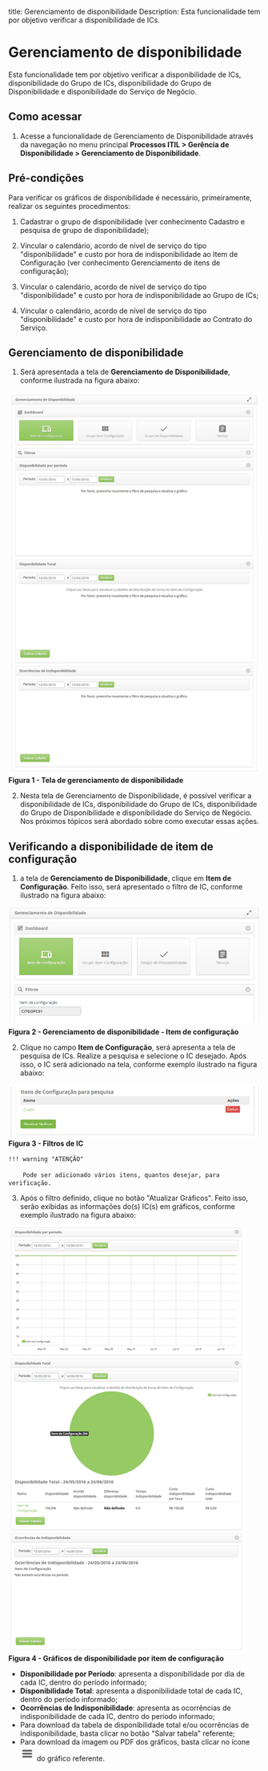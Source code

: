 title: Gerenciamento de disponibilidade
Description: Esta funcionalidade tem por objetivo verificar a disponibilidade de ICs.
# Gerenciamento de disponibilidade

Esta funcionalidade tem por objetivo verificar a disponibilidade de ICs, 
disponibilidade do Grupo de ICs, disponibilidade do Grupo de Disponibilidade 
e disponibilidade do Serviço de Negócio.

Como acessar
--------------

1. Acesse a funcionalidade de Gerenciamento de Disponibilidade através 
da navegação no menu principal **Processos ITIL > Gerência de
Disponibilidade > Gerenciamento de Disponibilidade**.

Pré-condições
---------------

Para verificar os gráficos de disponibilidade é necessário, primeiramente,
realizar os seguintes procedimentos:

1. Cadastrar o grupo de disponibilidade (ver conhecimento 
Cadastro e pesquisa de grupo de disponibilidade);

2. Vincular o calendário, acordo de nível de serviço do tipo "disponibilidade" 
e custo por hora de indisponibilidade ao Item de Configuração
(ver conhecimento Gerenciamento de itens de configuração);

3. Vincular o calendário, acordo de nível de serviço do tipo "disponibilidade" 
e custo por hora de indisponibilidade ao Grupo de ICs;

4. Vincular o calendário, acordo de nível de serviço do tipo "disponibilidade" e 
custo por hora de indisponibilidade ao Contrato do Serviço.

Gerenciamento de disponibilidade
-----------------------------------

1. Será apresentada a tela de **Gerenciamento de Disponibilidade**, 
conforme ilustrada na figura abaixo:

![Gerenciamento](images/ger-disp.img1.png)
**Figura 1 - Tela de gerenciamento 
de disponibilidade**

2. Nesta tela de Gerenciamento de Disponibilidade, é possível verificar a 
disponibilidade de ICs, disponibilidade do Grupo de ICs, disponibilidade do
Grupo de Disponibilidade e disponibilidade do Serviço de Negócio. 
Nos próximos tópicos será abordado sobre como executar essas ações.

Verificando a disponibilidade de item de configuração
-------------------------------------------------------

1. a tela de **Gerenciamento de Disponibilidade**, clique em **Item de Configuração**. 
Feito isso, será apresentado o filtro de IC, conforme ilustrado na figura abaixo:

![Item de configuração](images/ger-disp.img2.png)
**Figura 2 - Gerenciamento de disponibilidade - Item de configuração**

2. Clique no campo **Item de Configuração**, será apresenta a tela de pesquisa de ICs.
Realize a pesquisa e selecione o IC desejado. Após isso, o IC será adicionado na tela,
conforme exemplo ilustrado na figura abaixo:

![Filtros IC](images/ger-disp.img3.png)
**Figura 3 - Filtros de IC**

    !!! warning "ATENÇÃO"
    
        Pode ser adicionado vários itens, quantos desejar, para verificação.
        
3. Após o filtro definido, clique no botão "Atualizar Gráficos". Feito isso, 
serão exibidas as informações do(s) IC(s) em gráficos, conforme exemplo 
ilustrado na figura abaixo:

![Gráficos IC](images/ger-disp.img4.png)
**Figura 4 - Gráficos de disponibilidade
por item de configuração**

- **Disponibilidade por Período**: apresenta a disponibilidade por dia de cada IC,
    dentro do período informado;
- **Disponibilidade Total**: apresenta a disponibilidade total de cada IC, 
    dentro do período informado;
- **Ocorrências de Indisponibilidade**: apresenta as ocorrências de indisponibilidade
    de cada IC, dentro do período informado;
- Para download da tabela de disponibilidade total e/ou ocorrências
    de indisponibilidade, basta clicar no botão "Salvar tabela" referente;
- Para download da imagem ou PDF dos gráficos, basta clicar no 
    ícone ![icone](images/ger-disp.img14.png) do gráfico referente.
